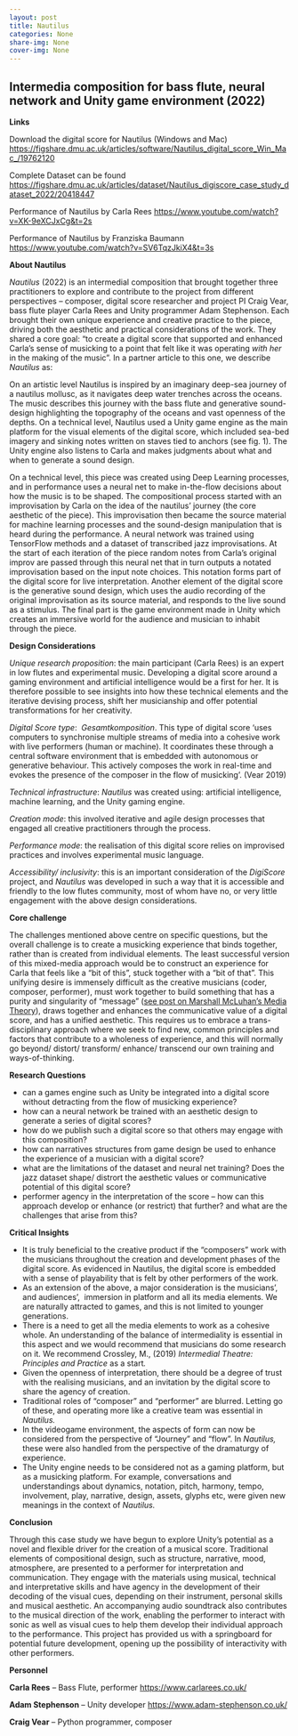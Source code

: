 ```yaml
---
layout: post
title: Nautilus
categories: None
share-img: None
cover-img: None
---
```

<h2>Intermedia composition for bass flute, neural network and Unity game environment (2022)</h2>



<p></p>



<p><strong>Links</strong></p>



<p>Download the digital score for Nautilus (Windows and Mac) <a href="https://figshare.dmu.ac.uk/articles/software/Nautilus_digital_score_Win_Mac_/19762120">https://figshare.dmu.ac.uk/articles/software/Nautilus_digital_score_Win_Mac_/19762120</a></p>



<p>Complete Dataset can be found <a href="https://figshare.dmu.ac.uk/articles/dataset/Nautilus_digiscore_case_study_dataset_2022/20418447">https://figshare.dmu.ac.uk/articles/dataset/Nautilus_digiscore_case_study_dataset_2022/20418447</a></p>



<p>Performance of Nautilus by Carla Rees <a href="https://www.youtube.com/watch?v=XK-9eXCJxCg&amp;t=2s">https://www.youtube.com/watch?v=XK-9eXCJxCg&amp;t=2s</a></p>



<p>Performance of Nautilus by Franziska Baumann <a href="https://www.youtube.com/watch?v=SV6TqzJkiX4&amp;t=3s">https://www.youtube.com/watch?v=SV6TqzJkiX4&amp;t=3s</a></p>



<p><strong>About Nautilus</strong></p>



<p><em>Nautilus</em> (2022) is an intermedial composition that brought together three practitioners to explore and contribute to the project from different perspectives – composer, digital score researcher and project PI Craig Vear, bass flute player Carla Rees and Unity programmer Adam Stephenson. Each brought their own unique experience and creative practice to the piece, driving both the aesthetic and practical considerations of the work. They shared a core goal: “to create a digital score that supported and enhanced Carla’s sense of musicking to a point that felt like it was operating <em>with her</em> in the making of the music”. In a partner article to this one, we describe <em>Nautilus</em> as:</p>



<p>On an artistic level Nautilus is inspired by an imaginary deep-sea journey of a nautilus mollusc, as it navigates deep water trenches across the oceans. The music describes this journey with the bass flute and generative sound-design highlighting the topography of the oceans and vast openness of the depths. On a technical level, Nautilus used a Unity game engine as the main platform for the visual elements of the digital score, which included sea-bed imagery and sinking notes written on staves tied to anchors (see fig. 1). The Unity engine also listens to Carla and makes judgments about what and when to generate a sound design.&nbsp;</p>



<p>On a technical level, this piece was created using Deep Learning processes, and in performance uses a neural net to make in-the-flow decisions about how the music is to be shaped. The compositional process started with an improvisation by Carla on the idea of the nautilus&#8217; journey (the core aesthetic of the piece). This improvisation then became the source material for machine learning processes and the sound-design manipulation that is heard during the performance. A neural network was trained using TensorFlow methods and a dataset of transcribed jazz improvisations. At the start of each iteration of the piece random notes from Carla&#8217;s original improv are passed through this neural net that in turn outputs a notated improvisation based on the input note choices. This notation forms part of the digital score for live interpretation. Another element of the digital score is the generative sound design, which uses the audio recording of the original improvisation as its source material, and responds to the live sound as a stimulus. The final part is the game environment made in Unity which creates an immersive world for the audience and musician to inhabit through the piece.</p>



<p><strong>Design Considerations</strong></p>



<p><em>Unique research proposition</em>: the main participant (Carla Rees) is an expert in low flutes and experimental music. Developing a digital score around a gaming environment and artificial intelligence would be a first for her. It is therefore possible to see insights into how these technical elements and the iterative devising process, shift her musicianship and offer potential transformations for her creativity.</p>



<p><em>Digital Score type</em>:&nbsp; <em>Gesamtkomposition</em>. This type of digital score ‘uses computers to synchronise multiple streams of media into a cohesive work with live performers (human or machine). It coordinates these through a central software environment that is embedded with autonomous or generative behaviour. This actively composes the work in real-time and evokes the presence of the composer in the flow of musicking’. (Vear 2019)</p>



<p><em>Technical infrastructure</em>: <em>Nautilus</em> was created using: artificial intelligence, machine learning, and the Unity gaming engine.</p>



<p><em>Creation mode</em>: this involved iterative and agile design processes that engaged all creative practitioners through the process.</p>



<p><em>Performance mode</em>: the realisation of this digital score relies on improvised practices and involves experimental music language.</p>



<p><em>Accessibility/ inclusivity</em>: this is an important consideration of the <em>DigiScore</em> project, and <em>Nautilus</em> was developed in such a way that it is accessible and friendly to the low flutes community, most of whom have no, or very little engagement with the above design considerations.</p>



<p><strong>Core challenge</strong></p>



<p>The challenges mentioned above centre on specific questions, but the overall challenge is to create a musicking experience that binds together, rather than is created from individual elements. The least successful version of this mixed-media approach would be to construct an experience for Carla that feels like a “bit of this”, stuck together with a “bit of that”. This unifying desire is immensely difficult as the creative musicians (coder, composer, performer), must work together to build something that has a purity and singularity of “message” (<a href="https://digiscore.dmu.ac.uk/2022/01/17/the-digital-score-through-the-medium-and-its-message/" target="_blank" rel="noreferrer noopener">see post on Marshall McLuhan’s Media Theory</a>), draws together and enhances the communicative value of a digital score, and has a unified aesthetic. This requires us to embrace a trans-disciplinary approach where we seek to find new, common principles and factors that contribute to a wholeness of experience, and this will normally go beyond/ distort/ transform/ enhance/ transcend our own training and ways-of-thinking.</p>



<p><strong>Research Questions</strong></p>



<ul><li>can a games engine such as Unity be integrated into a digital score without detracting from the flow of musicking experience?</li><li>how can a neural network be trained with an aesthetic design to generate a series of digital scores?</li><li>how do we publish such a digital score so that others may engage with this composition?</li><li>how can narratives structures from game design be used to enhance the experience of a musician with a digital score?</li><li>what are the limitations of the dataset and neural net training? Does the jazz dataset shape/ distrort the aesthetic values or communicative potential of this digital score?</li><li>performer agency in the interpretation of the score &#8211; how can this approach develop or enhance (or restrict) that further? and what are the challenges that arise from this?</li></ul>



<p><strong>Critical Insights</strong></p>



<ul><li>It is truly beneficial to the creative product if the “composers” work with the musicians throughout the creation and development phases of the digital score. As evidenced in Nautilus, the digital score is embedded with a sense of playability that is felt by other performers of the work.</li><li>As an extension of the above, a major consideration is the musicians’, and audiences’,&nbsp; immersion in platform and all its media elements. We are naturally attracted to games, and this is not limited to younger generations.</li><li>There is a need to get all the media elements to work as a cohesive whole. An understanding of the balance of intermediality is essential in this aspect and we would recommend that musicians do some research on it. We recommend Crossley, M., (2019) <em>Intermedial Theatre: Principles and Practice </em>as a start<em>.</em></li><li>Given the openness of interpretation, there should be a degree of trust with the realising musicians, and an invitation by the digital score to share the agency of creation.</li><li>Traditional roles of “composer” and “performer” are blurred. Letting go of these, and operating more like a creative team was essential in <em>Nautilus.</em></li><li>In the videogame environment, the aspects of form can now be considered from the perspective of “Journey” and “flow”. In <em>Nautilus, </em>these were also handled from the perspective of the dramaturgy of experience.</li><li>The Unity engine needs to be considered not as a gaming platform, but as a musicking platform. For example, conversations and understandings about dynamics, notation, pitch, harmony, tempo, involvement, play, narrative, design, assets, glyphs etc, were given new meanings in the context of <em>Nautilus.</em></li></ul>



<p><strong>Conclusion</strong></p>



<p>Through this case study we have begun to explore Unity’s potential as a novel and flexible driver for the creation of a musical score. Traditional elements of compositional design, such as structure, narrative, mood, atmosphere, are presented to a performer for interpretation and communication. They engage with the materials using musical, technical and interpretative skills and have agency in the development of their decoding of the visual cues, depending on their instrument, personal skills and musical aesthetic. An accompanying audio soundtrack also contributes to the musical direction of the work, enabling the performer to interact with sonic as well as visual cues to help them develop their individual approach to the performance. This project has provided us with a springboard for potential future development, opening up the possibility of interactivity with other performers.</p>



<p><strong>Personnel </strong></p>



<p><strong>Carla Rees</strong> &#8211; Bass Flute, performer <a rel="noreferrer noopener" href="https://www.carlarees.co.uk/" target="_blank">https://www.carlarees.co.uk/</a></p>



<p><strong>Adam Stephenson</strong> &#8211; Unity developer <a rel="noreferrer noopener" href="https://www.adam-stephenson.co.uk/" target="_blank">https://www.adam-stephenson.co.uk/</a></p>



<p><strong>Craig Vear</strong> &#8211; Python programmer, composer</p>

